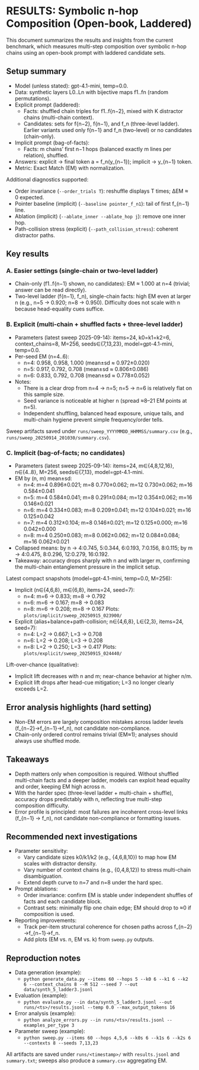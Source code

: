 # RESULTS: Symbolic n-hop Composition (Open-book, Laddered)

This document summarizes the results and insights from the current benchmark, which measures multi-step composition over symbolic n-hop chains using an open-book prompt with laddered candidate sets.

## Setup summary
- Model (unless stated): gpt-4.1-mini, temp=0.0.
- Data: synthetic layers L0..Ln with bijective maps f1..fn (random permutations).
- Explicit prompt (laddered):
  - Facts: shuffled chain triples for f1..f{n−2}, mixed with K distractor chains (multi-chain context).
  - Candidates: sets for f{n−2}, f{n−1}, and f_n (three-level ladder). Earlier variants used only f{n−1} and f_n (two-level) or no candidates (chain-only).
- Implicit prompt (bag-of-facts):
  - Facts: m chains’ first n−1 hops (balanced exactly m lines per relation), shuffled.
- Answers: explicit → final token a = f_n(y_{n−1}); implicit → y_{n−1} token.
- Metric: Exact Match (EM) with normalization.

Additional diagnostics supported:
- Order invariance (`--order_trials T`): reshuffle displays T times; ΔEM ≈ 0 expected.
- Pointer baseline (implicit) (`--baseline pointer_f_n1`): tail of first f_{n−1} line.
- Ablation (implicit) (`--ablate_inner --ablate_hop j`): remove one inner hop.
- Path-collision stress (explicit) (`--path_collision_stress`): coherent distractor paths.

## Key results

### A. Easier settings (single-chain or two-level ladder)
- Chain-only (f1..f{n−1} shown, no candidates): EM ≈ 1.000 at n=4 (trivial; answer can be read directly).
- Two-level ladder (f{n−1}, f_n), single-chain facts: high EM even at larger n (e.g., n=5 → 0.920; n=8 → 0.950). Difficulty does not scale with n because head-equality cues suffice.

### B. Explicit (multi-chain + shuffled facts + three-level ladder)
- Parameters (latest sweep 2025-09-14): items=24, k0=k1=k2=6, context_chains=8, M=256, seeds∈{7,13,23}, model=gpt-4.1-mini, temp=0.0.
- Per-seed EM (n=4..6):
  - n=4: 0.958, 0.958, 1.000 (mean±sd ≈ 0.972±0.020)
  - n=5: 0.917, 0.792, 0.708 (mean±sd ≈ 0.806±0.086)
  - n=6: 0.833, 0.792, 0.708 (mean±sd ≈ 0.778±0.052)
- Notes:
  - There is a clear drop from n=4 → n=5; n=5 → n=6 is relatively flat on this sample size.
  - Seed variance is noticeable at higher n (spread ≈8–21 EM points at n=5).
  - Independent shuffling, balanced head exposure, unique tails, and multi-chain hygiene prevent simple frequency/order tells.

Sweep artifacts saved under `runs/sweep_YYYYMMDD_HHMMSS/summary.csv` (e.g., `runs/sweep_20250914_201030/summary.csv`).

### C. Implicit (bag-of-facts; no candidates)
- Parameters (latest sweep 2025-09-14): items=24, m∈{4,8,12,16}, n∈{4..8}, M=256, seeds∈{7,13}, model=gpt-4.1-mini.
- EM by (n, m) mean±sd:
  - n=4: m=4 0.896±0.021; m=8 0.770±0.062; m=12 0.730±0.062; m=16 0.584±0.041
  - n=5: m=4 0.584±0.041; m=8 0.291±0.084; m=12 0.354±0.062; m=16 0.146±0.021
  - n=6: m=4 0.334±0.083; m=8 0.209±0.041; m=12 0.104±0.021; m=16 0.125±0.042
  - n=7: m=4 0.312±0.104; m=8 0.146±0.021; m=12 0.125±0.000; m=16 0.042±0.000
  - n=8: m=4 0.250±0.083; m=8 0.062±0.062; m=12 0.084±0.084; m=16 0.062±0.021
- Collapsed means: by n → 4:0.745, 5:0.344, 6:0.193, 7:0.156, 8:0.115; by m → 4:0.475, 8:0.296, 12:0.279, 16:0.192.
- Takeaway: accuracy drops sharply with n and with larger m, confirming the multi-chain entanglement pressure in the implicit setup.

Latest compact snapshots (model=gpt-4.1-mini, temp=0.0, M=256):
- Implicit (n∈{4,6,8}, m∈{6,8}, items=24, seed=7):
  - n=4: m=6 → 0.833; m=8 → 0.792
  - n=6: m=6 → 0.167; m=8 → 0.083
  - n=8: m=6 → 0.208; m=8 → 0.167
  Plots: `plots/implicit/sweep_20250915_023900/`
- Explicit (alias+balance+path-collision; n∈{4,6,8}, L∈{2,3}, items=24, seed=7):
  - n=4: L=2 → 0.667; L=3 → 0.708
  - n=6: L=2 → 0.208; L=3 → 0.208
  - n=8: L=2 → 0.250; L=3 → 0.417
  Plots: `plots/explicit/sweep_20250915_024440/`

Lift-over-chance (qualitative):
- Implicit lift decreases with n and m; near-chance behavior at higher n/m.
- Explicit lift drops after head-cue mitigation; L=3 no longer clearly exceeds L=2.

## Error analysis highlights (hard setting)
- Non-EM errors are largely composition mistakes across ladder levels (f_{n−2}→f_{n−1}→f_n), not candidate non-compliance.
- Chain-only ordered control remains trivial (EM≈1); analyses should always use shuffled mode.

## Takeaways
- Depth matters only when composition is required. Without shuffled multi-chain facts and a deeper ladder, models can exploit head equality and order, keeping EM high across n.
- With the harder spec (three-level ladder + multi-chain + shuffle), accuracy drops predictably with n, reflecting true multi-step composition difficulty.
- Error profile is principled: most failures are incoherent cross-level links (f_{n−1} → f_n), not candidate non-compliance or formatting issues.

## Recommended next investigations
- Parameter sensitivity:
  - Vary candidate sizes k0/k1/k2 (e.g., {4,6,8,10}) to map how EM scales with distractor density.
  - Vary number of context chains (e.g., {0,4,8,12}) to stress multi-chain disambiguation.
  - Extend depth curve to n=7 and n=8 under the hard spec.
- Prompt ablations:
  - Order invariance: confirm EM is stable under independent shuffles of facts and each candidate block.
  - Contrast sets: minimally flip one chain edge; EM should drop to ≈0 if composition is used.
- Reporting improvements:
  - Track per-item structural coherence for chosen paths across f_{n−2}→f_{n−1}→f_n.
  - Add plots (EM vs. n, EM vs. k) from `sweep.py` outputs.

## Reproduction notes
- Data generation (example):
  - `python generate_data.py --items 60 --hops 5 --k0 6 --k1 6 --k2 6 --context_chains 8 --M 512 --seed 7 --out data/synth_5_ladder3.jsonl`
- Evaluation (example):
  - `python evaluate.py --in data/synth_5_ladder3.jsonl --out runs/<ts>/results.jsonl --temp 0.0 --max_output_tokens 16`
- Error analysis (example):
  - `python analyze_errors.py --in runs/<ts>/results.jsonl --examples_per_type 3`
- Parameter sweep (example):
  - `python sweep.py --items 60 --hops 4,5,6 --k0s 6 --k1s 6 --k2s 6 --contexts 8 --seeds 7,13,23`

All artifacts are saved under `runs/<timestamp>/` with `results.jsonl` and `summary.txt`; sweeps also produce a `summary.csv` aggregating EM.
